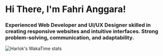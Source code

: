# Hi There, I'm Fahri Anggara!
### Experienced Web Developer and UI/UX Designer skilled in creating responsive websites and intuitive interfaces. Strong problem-solving, communication, and adaptability.
![Harlok's WakaTime stats](https://github-readme-stats.vercel.app/api/wakatime?username=fahrianggara\&layout=compact)
